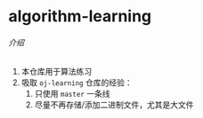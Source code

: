 # algorithm-learning

###### 介绍

1. 本仓库用于算法练习
2. 吸取 `oj-learning` 仓库的经验：
   1. 只使用 `master` 一条线
   2. 尽量不再存储/添加二进制文件，尤其是大文件